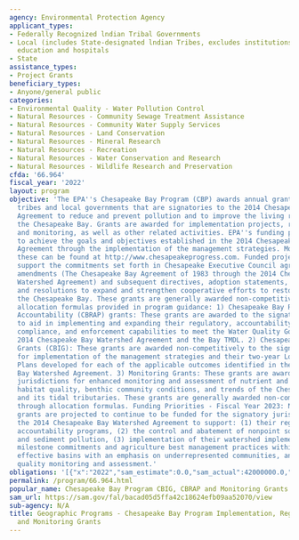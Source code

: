 ```yaml
---
agency: Environmental Protection Agency
applicant_types:
- Federally Recognized lndian Tribal Governments
- Local (includes State-designated lndian Tribes, excludes institutions of higher
  education and hospitals
- State
assistance_types:
- Project Grants
beneficiary_types:
- Anyone/general public
categories:
- Environmental Quality - Water Pollution Control
- Natural Resources - Community Sewage Treatment Assistance
- Natural Resources - Community Water Supply Services
- Natural Resources - Land Conservation
- Natural Resources - Mineral Research
- Natural Resources - Recreation
- Natural Resources - Water Conservation and Research
- Natural Resources - Wildlife Research and Preservation
cfda: '66.964'
fiscal_year: '2022'
layout: program
objective: 'The EPA''s Chesapeake Bay Program (CBP) awards annual grants to states,
  tribes and local governments that are signatories to the 2014 Chesapeake Bay Watershed
  Agreement to reduce and prevent pollution and to improve the living resources in
  the Chesapeake Bay. Grants are awarded for implementation projects, regulatory/accountability,
  and monitoring, as well as other related activities. EPA''s funding priority is
  to achieve the goals and objectives established in the 2014 Chesapeake Bay Watershed
  Agreement through the implementation of the management strategies. More detail on
  these can be found at http://www.chesapeakeprogress.com. Funded projects have helped
  support the commitments set forth in Chesapeake Executive Council agreements and
  amendments (The Chesapeake Bay Agreement of 1983 through the 2014 Chesapeake Bay
  Watershed Agreement) and subsequent directives, adoption statements, endorsements
  and resolutions to expand and strengthen cooperative efforts to restore and protect
  the Chesapeake Bay. These grants are generally awarded non-competitively through
  allocation formulas provided in program guidance: 1) Chesapeake Bay Regulatory and
  Accountability (CBRAP) grants: These grants are awarded to the signatory jurisdictions
  to aid in implementing and expanding their regulatory, accountability, assessment,
  compliance, and enforcement capabilities to meet the Water Quality Goal for the
  2014 Chesapeake Bay Watershed Agreement and the Bay TMDL. 2) Chesapeake Bay Implementation
  Grants (CBIG): These grants are awarded non-competitively to the signatory jurisdictions
  for implementation of the management strategies and their two-year Logic & Action
  Plans developed for each of the applicable outcomes identified in the 2014 Chesapeake
  Bay Watershed Agreement. 3) Monitoring Grants: These grants are awarded to signatory
  jurisdictions for enhanced monitoring and assessment of nutrient and sediment loads,
  habitat quality, benthic community conditions, and trends of the Chesapeake Bay
  and its tidal tributaries. These grants are generally awarded non-competitively
  through allocation formulas. Funding Priorities - Fiscal Year 2023: Non-competitive
  grants are projected to continue to be funded for the signatory jurisdictions of
  the 2014 Chesapeake Bay Watershed Agreement to support: (1) their regulatory and
  accountability programs, (2) the control and abatement of nonpoint source nutrient
  and sediment pollution, (3) implementation of their watershed implementation plans,
  milestone commitments and agriculture best management practices within the most
  effective basins with an emphasis on underrepresented communities, and (4) water
  quality monitoring and assessment.'
obligations: '[{"x":"2022","sam_estimate":0.0,"sam_actual":42000000.0,"usa_spending_actual":38227687.0},{"x":"2023","sam_estimate":51000000.0,"sam_actual":0.0,"usa_spending_actual":20564816.0},{"x":"2024","sam_estimate":51000000.0,"sam_actual":0.0,"usa_spending_actual":0.0}]'
permalink: /program/66.964.html
popular_name: Chesapeake Bay Program CBIG, CBRAP and Monitoring Grants
sam_url: https://sam.gov/fal/bacad05d5ffa42c18624efb09aa52070/view
sub-agency: N/A
title: Geographic Programs - Chesapeake Bay Program Implementation, Regulatory/Accountability
  and Monitoring Grants
---
```

